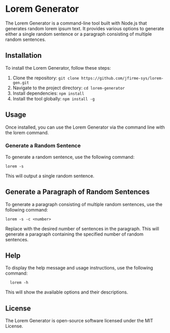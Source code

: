 # Lorem Generator
The Lorem Generator is a command-line tool built with Node.js that generates random lorem ipsum text. It provides various options to generate either a single random sentence or a paragraph consisting of multiple random sentences.

## Installation
To install the Lorem Generator, follow these steps:

1. Clone the repository: `git clone https://github.com/jfirme-sys/lorem-gen.git`
2. Navigate to the project directory: `cd lorem-generator`
3. Install dependencies: `npm install`
4. Install the tool globally: `npm install -g`

## Usage
Once installed, you can use the Lorem Generator via the command line with the lorem command.


### Generate a Random Sentence
To generate a random sentence, use the following command:

```
lorem -s
```

This will output a single random sentence.


## Generate a Paragraph of Random Sentences
To generate a paragraph consisting of multiple random sentences, use the following command:

```
lorem -s -c <number>
```

Replace <number> with the desired number of sentences in the paragraph. This will generate a paragraph containing the specified number of random sentences.

## Help
To display the help message and usage instructions, use the following command:

```
  lorem -h
 ```

This will show the available options and their descriptions.

## License
The Lorem Generator is open-source software licensed under the MIT License.
